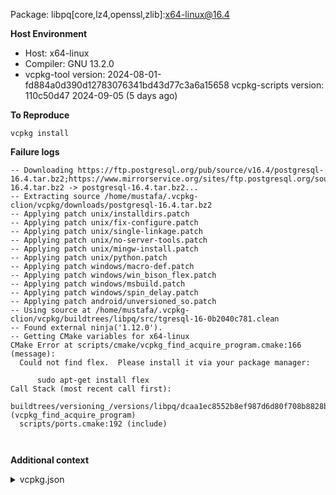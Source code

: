 Package: libpq[core,lz4,openssl,zlib]:x64-linux@16.4

**Host Environment**

- Host: x64-linux
- Compiler: GNU 13.2.0
-    vcpkg-tool version: 2024-08-01-fd884a0d390d12783076341bd43d77c3a6a15658
    vcpkg-scripts version: 110c50d47 2024-09-05 (5 days ago)

**To Reproduce**

`vcpkg install `

**Failure logs**

```
-- Downloading https://ftp.postgresql.org/pub/source/v16.4/postgresql-16.4.tar.bz2;https://www.mirrorservice.org/sites/ftp.postgresql.org/source/v16.4/postgresql-16.4.tar.bz2 -> postgresql-16.4.tar.bz2...
-- Extracting source /home/mustafa/.vcpkg-clion/vcpkg/downloads/postgresql-16.4.tar.bz2
-- Applying patch unix/installdirs.patch
-- Applying patch unix/fix-configure.patch
-- Applying patch unix/single-linkage.patch
-- Applying patch unix/no-server-tools.patch
-- Applying patch unix/mingw-install.patch
-- Applying patch unix/python.patch
-- Applying patch windows/macro-def.patch
-- Applying patch windows/win_bison_flex.patch
-- Applying patch windows/msbuild.patch
-- Applying patch windows/spin_delay.patch
-- Applying patch android/unversioned_so.patch
-- Using source at /home/mustafa/.vcpkg-clion/vcpkg/buildtrees/libpq/src/tgresql-16-0b2040c781.clean
-- Found external ninja('1.12.0').
-- Getting CMake variables for x64-linux
CMake Error at scripts/cmake/vcpkg_find_acquire_program.cmake:166 (message):
  Could not find flex.  Please install it via your package manager:

      sudo apt-get install flex
Call Stack (most recent call first):
  buildtrees/versioning_/versions/libpq/dcaa1ec8552b8ef987d6d80f708b8828bcd795eb/portfile.cmake:43 (vcpkg_find_acquire_program)
  scripts/ports.cmake:192 (include)



```

**Additional context**

<details><summary>vcpkg.json</summary>

```
{
  "name": "phonedirectorybackcpp",
  "version-string": "1.0.0",
  "builtin-baseline": "110c50d4700794d87d95138cd8c1b3bbfee9bab5",
  "dependencies": [
    {
      "name": "crow",
      "version>=": "1.2.0"
    },
    {
      "name": "vcpkg-cmake-config",
      "version>=": "2024-05-23"
    },
    {
      "name": "vcpkg-cmake",
      "version>=": "2024-04-23"
    },
    {
      "name": "libpqxx",
      "version>=": "7.9.2"
    }
  ]
}

```
</details>
